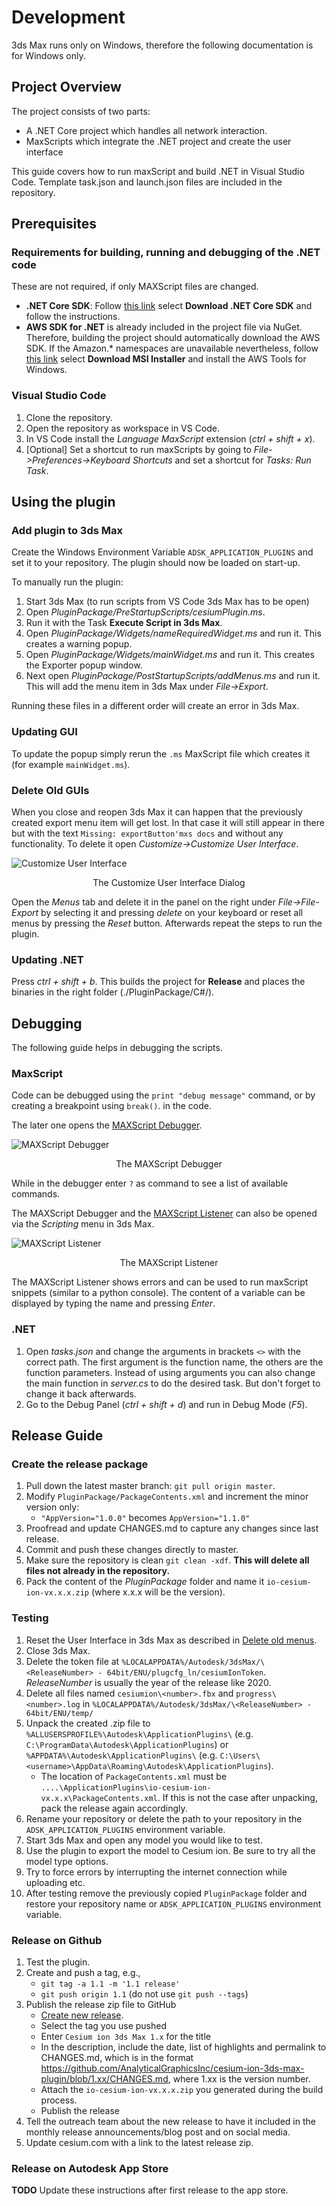 # Development

3ds Max runs only on Windows, therefore the following documentation is for Windows only.

## Project Overview

The project consists of two parts:

- A .NET Core project which handles all network interaction.
- MaxScripts which integrate the .NET project and create the user interface

This guide covers how to run maxScript and build .NET in Visual Studio Code.
Template task.json and launch.json files are included in the repository.

## Prerequisites

### Requirements for building, running and debugging of the .NET code

These are not required, if only MAXScript files are changed.

- **.NET Core SDK**: Follow [this link](https://dotnet.microsoft.com/download) select **Download .NET Core SDK** and follow the instructions.
- **AWS SDK for .NET** is already included in the project file via NuGet. Therefore, building the project should automatically download the AWS SDK. If the Amazon.* namespaces are unavailable nevertheless, follow [this link](https://aws.amazon.com/sdk-for-net/) select **Download MSI Installer** and install the AWS Tools for Windows.

### Visual Studio Code

1. Clone the repository.
2. Open the repository as workspace in VS Code.
3. In VS Code install the *Language MaxScript* extension (*ctrl + shift + x*).
4. [Optional] Set a shortcut to run maxScripts by going to *File->Preferences->Keyboard Shortcuts* and set a shortcut for *Tasks: Run Task*.

## Using the plugin

### Add plugin to 3ds Max

Create the Windows Environment Variable `ADSK_APPLICATION_PLUGINS` and set it to your repository.
The plugin should now be loaded on start-up.

To manually run the plugin:

1. Start 3ds Max (to run scripts from VS Code 3ds Max has to be open)
2. Open *PluginPackage/PreStartupScripts/cesiumPlugin.ms*.
3. Run it with the Task **Execute Script in 3ds Max**.
4. Open *PluginPackage/Widgets/nameRequiredWidget.ms* and run it. This creates a warning popup.
5. Open *PluginPackage/Widgets/mainWidget.ms* and run it. This creates the Exporter popup window.
6. Next open *PluginPackage/PostStartupScripts/addMenus.ms* and run it. This will add the menu item in 3ds Max under *File->Export*.

Running these files in a different order will create an error in 3ds Max.

### Updating GUI

To update the popup simply rerun the `.ms` MaxScript file which creates it (for example `mainWidget.ms`).

### Delete Old GUIs

When you close and reopen 3ds Max it can happen that the previously created export menu item will get lost. In that case it will still appear in there but with the text `Missing: exportButton'mxs docs` and without any functionality. To delete it open *Customize->Customize User Interface*.

![Customize User Interface](../resetUI.png)
<p align="center">
    The Customize User Interface Dialog
</p>

Open the *Menus* tab and delete it in the panel on the right under *File->File-Export* by selecting it and pressing *delete* on your keyboard or reset all menus by pressing the *Reset* button. Afterwards repeat the steps to run the plugin.

### Updating .NET

Press *ctrl + shift + b*. This builds the project for **Release** and places the binaries in the right folder (./PluginPackage/C#/).

## Debugging

The following guide helps in debugging the scripts.

### MaxScript

Code can be debugged using the `print "debug message"` command, or by creating a breakpoint using `break()`. in the code.

The later one opens the [MAXScript Debugger](http://help.autodesk.com/view/3DSMAX/2020/ENU/?guid=GUID-E04AB16E-D5C8-4B00-81A6-E3945E97A1EB).

![MAXScript Debugger](../debugger.png)
<p align="center">
    The MAXScript Debugger
</p>

While in the debugger enter `?` as command to see a list of available commands.

The MAXScript Debugger and the [MAXScript Listener](http://help.autodesk.com/view/3DSMAX/2020/ENU/?guid=GUID-C8019A8A-207F-48A0-985E-18D47FAD8F36) can also be opened via the *Scripting* menu in 3ds Max.

![MAXScript Listener](../listener.png)
<p align="center">
    The MAXScript Listener
</p>

The MAXScript Listener shows errors and can be used to run maxScript snippets (similar to a python console). The content of a variable can be displayed by typing the name and pressing *Enter*.

### .NET

1. Open *tasks.json* and change the arguments in brackets `<>` with the correct path. The first argument is the function name, the others are the function parameters. Instead of using arguments you can also change the main function in *server.cs* to do the desired task. But don't forget to change it back afterwards.
2. Go to the Debug Panel (*ctrl + shift + d*) and run in Debug Mode (*F5*).

## Release Guide

### Create the release package

1. Pull down the latest master branch: `git pull origin master`.
2. Modify `PluginPackage/PackageContents.xml` and increment the minor version only:
   - `"AppVersion="1.0.0"` becomes `AppVersion="1.1.0"`
3. Proofread and update CHANGES.md to capture any changes since last release.
4. Commit and push these changes directly to master.
5. Make sure the repository is clean `git clean -xdf`. __This will delete all files not already in the repository.__
6. Pack the content of the *PluginPackage* folder and name it `io-cesium-ion-vx.x.x.zip` (where x.x.x will be the version).

### Testing

1. Reset the User Interface in 3ds Max as described in [Delete old menus](#delete-old-menus).
2. Close 3ds Max.
3. Delete the token file at `%LOCALAPPDATA%/Autodesk/3dsMax/\<ReleaseNumber> - 64bit/ENU/plugcfg_ln/cesiumIonToken`. *ReleaseNumber* is usually the year of the release like 2020.
4. Delete all files named `cesiumion\<number>.fbx` and `progress\<number>.log` in `%LOCALAPPDATA%/Autodesk/3dsMax/\<ReleaseNumber> - 64bit/ENU/temp/`
5. Unpack the created .zip file to `%ALLUSERSPROFILE%\Autodesk\ApplicationPlugins\` (e.g. `C:\ProgramData\Autodesk\ApplicationPlugins`) or `%APPDATA%\Autodesk\ApplicationPlugins\` (e.g. `C:\Users\<username>\AppData\Roaming\Autodesk\ApplicationPlugins`).
    - The location of `PackageContents.xml` must be `....\ApplicationPlugins\io-cesium-ion-vx.x.x\PackageContents.xml`. If this is not the case after unpacking, pack the release again accordingly.
6. Rename your repository or delete the path to your repository in the `ADSK_APPLICATION_PLUGINS` environment variable.
7. Start 3ds Max and open any model you would like to test.
8. Use the plugin to export the model to Cesium ion. Be sure to try all the model type options.
9. Try to force errors by interrupting the internet connection while uploading etc.
10. After testing remove the previously copied `PluginPackage` folder and restore your repository name or `ADSK_APPLICATION_PLUGINS` environment variable.

### Release on Github

1. Test the plugin.
2. Create and push a tag, e.g.,
   - `git tag -a 1.1 -m '1.1 release'`
   - `git push origin 1.1` (do not use `git push --tags`)
3. Publish the release zip file to GitHub
   - [Create new release](https://github.com/AnalyticalGraphicsInc/cesium-ion-3ds-max-plugin/releases/new).
   - Select the tag you use pushed
   - Enter `Cesium ion 3ds Max 1.x` for the title
   - In the description, include the date, list of highlights and permalink to CHANGES.md, which is in the format https://github.com/AnalyticalGraphicsInc/cesium-ion-3ds-max-plugin/blob/1.xx/CHANGES.md, where 1.xx is the version number.
   - Attach the `io-cesium-ion-vx.x.x.zip` you generated during the build process.
   - Publish the release
4. Tell the outreach team about the new release to have it included in the monthly release announcements/blog post and on social media.
5. Update cesium.com with a link to the latest release zip.

### Release on Autodesk App Store

**TODO** Update these instructions after first release to the app store.
